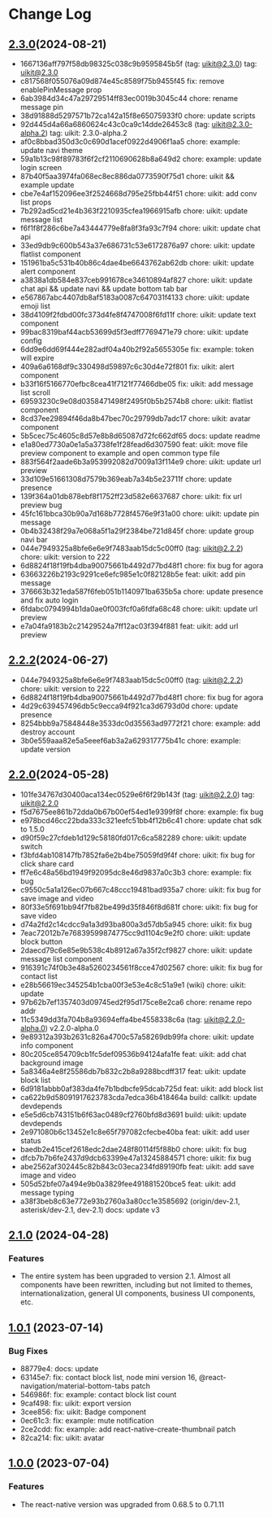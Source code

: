 # Change Log

## [2.3.0](https://github.com/easemob/easemob-uikit-reactnative/compare/uikit@2.2.2...uikit@2.3.0)(2024-08-21)

- 1667136aff797f58db98325c038c9b9595845b5f (tag: uikit@2.3.0) tag: uikit@2.3.0
- c817568f055076a09d874e45c8589f75b9455f45 fix: remove enablePinMessage prop
- 6ab3984d34c47a29729514ff83ec0019b3045c44 chore: rename  message pin
- 38d91888d5297571b72ca142a15f8e65075933f0 chore: update scripts
- 92d445d4a66a6860624c43c0ca9c14dde26453c8 (tag: uikit@2.3.0-alpha.2) tag: uikit: 2.3.0-alpha.2
- af0c8bbad350d3c0c690d1acef0922d4906f1aa5 chore: example: update navi theme
- 59a1b13c98f89783f6f2cf2110690628b8a649d2 chore: example: update login screen
- 87b40f5aa3974fa068ec8ec886da0773590f75d1 chore: uikit && example update
- cbe7e4af152096ee3f2524668d795e25fbb44f51 chore: uikit: add conv list props
- 7b292ad5cd21e4b363f2210935cfea1966915afb chore: uikit: update message list
- f6f1f8f286c6be7a43444779e8fa8f3fa93c7f94 chore: uikit: update chat api
- 33ed9db9c600b543a37e686731c53e6172876a97 chore: uikit: update flatlist component
- 151961ba5c531b40b86c4dae4be6643762ab62db chore: uikit: update alert component
- a3838a1db584e837ceb991678ce34610894af827 chore: uikit: update chat api && update navi && update bottom tab bar
- e567867abc4407db8af5183a0087c647031f4133 chore: uikit: update emoji list
- 38d4109f2fdbd00fc373d4fe8f4747008f6fd11f chore: uikit: update text component
- 99bac8319baf44acb53699d5f3edff7769471e79 chore: uikit: update config
- 6dd9e6dd69f444e282adf04a40b2f92a5655305e fix: example: token will expire
- 409a6a6168df9c330498d59897c6c30d4e72f801 fix: uikit: alert component
- b33f16f5166770efbc8cea41f7121f77466dbe05 fix: uikit: add message list scroll
- 69593230c9e08d0358471498f2495f0b5b2574b8 chore: uikit: flatlist component
- 8cd37ee29894f46da8b47bec70c29799db7adc17 chore: uikit: avatar component
- 5b5cec75c4605c8d57e8b8d65087d72fc662df65 docs: update readme
- e1a80ed7730a0e1a5a3738fe1f28fead6d307590 feat: uikit: move file preview component to example and open common type file
- 883f564f2aade6b3a953992082d7009a13f114e9 chore: uikit: update url preview
- 33d109e51661308d7579b369eab7a34b5e23711f chore: update presence
- 139f364a01db878ebf8f1752ff23d582e6637687 chore: uikit: fix url preview bug
- 45fc161bbca30b90a7d168b7728f4576e9f31a00 chore: uikit: update pin message
- 0b4b32438f29a7e068a5f1a29f2384be721d845f chore: update group navi bar
- 044e7949325a8bfe6e6e9f7483aab15dc5c00ff0 (tag: uikit@2.2.2) chore: uikit: version to 222
- 6d8824f18f19fb4dba90075661b4492d77bd48f1 chore: fix bug for agora
- 63663226b2193c9291ce6efc985e1c0f82128b5e feat: uikit: add pin message
- 376663b321eda587f6feb051b1140971ba635b5a chore: update presence and fix auto login
- 6fdabc0794994b1da0ae0f003fcf0a6fdfa68c48 chore: uikit: update url preview
- e7a04fa9183b2c21429524a7ff12ac03f394f881 feat: uikit: add url preview

## [2.2.2](https://github.com/easemob/easemob-uikit-reactnative/compare/uikit@2.2.0...uikit@2.2.2)(2024-06-27)

- 044e7949325a8bfe6e6e9f7483aab15dc5c00ff0 (tag: uikit@2.2.2) chore: uikit: version to 222
- 6d8824f18f19fb4dba90075661b4492d77bd48f1 chore: fix bug for agora
- 4d29c639457496db5c9ecca94f921ca3d6793d0d chore: update presence
- 8254bbb9a75848448e3533dc0d35563ad9772f21 chore: example: add destroy account
- 3b0e559aaa82e5a5eeef6ab3a2a629317775b41c chore: example: update version

## [2.2.0](https://github.com/easemob/easemob-uikit-reactnative/compare/uikit@2.1.0...uikit@2.2.0)(2024-05-28)

- 101fe34767d30400aca134ec0529e6f6f29b143f (tag: uikit@2.2.0) tag: uikit@2.2.0
- f5d7675ee861b72dda0b67b00ef54ed1e9399f8f chore: example: fix bug
- e978bcd46cc22bda333c321eefc51bb4f12b6c41 chore: update chat sdk to 1.5.0
- d90f59c27cfdeb1d129c58180fd017c6ca582289 chore: uikit: update switch
- f3bfd4ab108147fb7852fa6e2b4be75059fd9f4f chore: uikit: fix bug for click share card
- ff7e6c48a56bd1949f92095dc8e46d9837a0c3b3 chore: example: fix bug
- c9550c5a1a126ec07b667c48ccc19481bad935a7 chore: uikit: fix bug for save image and video
- 80f33e5f691bb94f7fb82be499d35f846f8d681f chore: uikit: fix bug for save video
- d74a2fd2c14cdcc9a1a3d93ba800a3d57db5a945 chore: uikit: fix bug
- 7eac72012b7e76839599874775cc9d1104c9e2f0 chore: uikit: update block button
- 2daecd79c6e85e9b538c4b8912a67a35f2cf9827 chore: uikit: update message list component
- 916391c74f0b3e48a5260234561f8cce47d02567 chore: uikit: fix bug for contact list
- e28b56619ec345254b1cba00f3e53e4c8c51a9e1 (wiki) chore: uikit: update
- 97b62b7ef1357403d09745ed2f95d175ce8e2ca6 chore: rename repo addr
- 11c5349dd3fa704b8a93694effa4be4558338c6a (tag: uikit@2.2.0-alpha.0) v2.2.0-alpha.0
- 9e89312a393b2631c826a4700c57a58269db99fa chore: uikit: update info component
- 80c205ce854709cb1fc5def09536b94124afa1fe feat: uikit: add chat background image
- 5a8346a4e8f25586db7b832c2b8a9288bcdff317 feat: uikit: update block list
- 6d9181abbb0af383da4fe7b1bdbcfe95dcab725d feat: uikit: add block list
- ca622b9d58091917623783cda7edca36b418464a build: callkit: update devdepends
- e5e5d6cb743151b6f63ac0489cf2760bfd8d3691 build: uikit: update devdepends
- 2e971080b6c13452e1c8e65f797082cfecbe40ba feat: uikit: add user status
- baedb2e415cef2618edc2dae248f80114f5f88b0 chore: uikit: fix bug
- dfcb7b7b6fe2437d9dcb63399e47a13245884571 chore: uikit: fix bug
- abe2562af302445c82b843c03eca234fd89190fb feat: uikit: add save image and video
- 505d52bfe07a494e9b0a3829fee491881520bce5 feat: uikit: add message typing
- a38f3beb8c63e772e93b2760a3a80cc1e3585692 (origin/dev-2.1, asterisk/dev-2.1, dev-2.1) docs: update v3

## [2.1.0](https://github.com/easemob/easemob-uikit-reactnative/compare/uikit@1.0.2-beta.1...uikit@2.1.0-beta.3) (2024-04-28)

### Features

- The entire system has been upgraded to version 2.1. Almost all components have been rewritten, including but not limited to themes, internationalization, general UI components, business UI components, etc.

## [1.0.1](https://github.com/AgoraIO-Usecase/AgoraChat-rn/compare/uikit@1.0.0...uikit@1.0.1) (2023-07-14)

### Bug Fixes

- 88779e4: docs: update
- 63145e7: fix: contact block list, node mini version 16, @react-navigation/material-bottom-tabs patch
- 546986f: fix: example: contact block list count
- 9caf498: fix: uikit: export version
- 3cee856: fix: uikit: Badge component
- 0ec61c3: fix: example: mute notification
- 2ce2cdd: fix: example: add react-native-create-thumbnail patch
- 82ca214: fix: uikit: avatar

## [1.0.0](https://github.com/AgoraIO-Usecase/AgoraChat-rn/releases/tag/uikit@1.0.0) (2023-07-04)

### Features

- The react-native version was upgraded from 0.68.5 to 0.71.11
